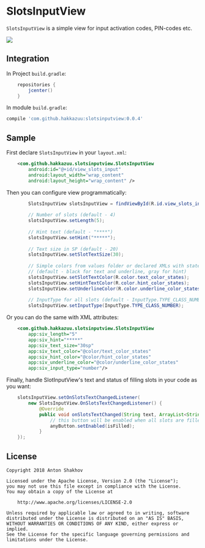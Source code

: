 # **SlotsInputView**

`SlotsInputView` is a simple view for input activation codes, PIN-codes etc.

![](https://imgur.com/N08gwIl.gif)

## **Integration**
In Project `build.gradle`:
```groovy
    repositories {
        jcenter()
    }
```

In module `build.gradle`:
```groovy
compile 'com.github.hakkazuu:slotsinputview:0.0.4'
```

## **Sample**
First declare `SlotsInputView` in your `layout.xml`:

```xml
    <com.github.hakkazuu.slotsinputview.SlotsInputView
        android:id="@+id/view_slots_input"
        android:layout_width="wrap_content"
        android:layout_height="wrap_content" />
```

Then you can configure view programmatically:
```java
        SlotsInputView slotsInputView = findViewById(R.id.view_slots_input);
        
        // Number of slots (default - 4)
        slotsInputView.setLength(5);
        
        // Hint text (default - "****")
        slotsInputView.setHint("*****");
        
        // Text size in SP (default - 20)
        slotsInputView.setSlotTextSize(30);
        
        // Simple colors from values folder or declared XMLs with states in res/color
        // (default - black for text and underline, gray for hint)
        slotsInputView.setSlotTextColor(R.color.text_color_states);
        slotsInputView.setHintTextColor(R.color.hint_color_states);
        slotsInputView.setUnderlineColor(R.color.underline_color_states);
        
        // InputType for all slots (default - InputType.TYPE_CLASS_NUMBER)
        slotsInputView.setInputType(InputType.TYPE_CLASS_NUMBER);
```

Or you can do the same with XML attributes: 

```xml
    <com.github.hakkazuu.slotsinputview.SlotsInputView
        app:siv_length="5"
        app:siv_hint="*****"
        app:siv_text_size="30sp"
        app:siv_text_color="@color/text_color_states"
        app:siv_hint_color="@color/hint_color_states"
        app:siv_underline_color="@color/underline_color_states"
        app:siv_input_type="number"/>
```

Finally, handle SlotInputView's text and status of filling slots in your code as you want: 
```java
    slotsInputView.setOnSlotsTextChangedListener(
        new SlotsInputView.OnSlotsTextChangedListener() {
            @Override
            public void onSlotsTextChanged(String text, ArrayList<String> textArrayList, boolean isFilled) {
                // this button will be enabled when all slots are filled
                anyButton.setEnabled(isFilled);
            }
    });
```

## **License**

    Copyright 2018 Anton Shakhov
    
    Licensed under the Apache License, Version 2.0 (the "License");
    you may not use this file except in compliance with the License.
    You may obtain a copy of the License at
    
        http://www.apache.org/licenses/LICENSE-2.0
    
    Unless required by applicable law or agreed to in writing, software
    distributed under the License is distributed on an "AS IS" BASIS,
    WITHOUT WARRANTIES OR CONDITIONS OF ANY KIND, either express or implied.
    See the License for the specific language governing permissions and
    limitations under the License.
